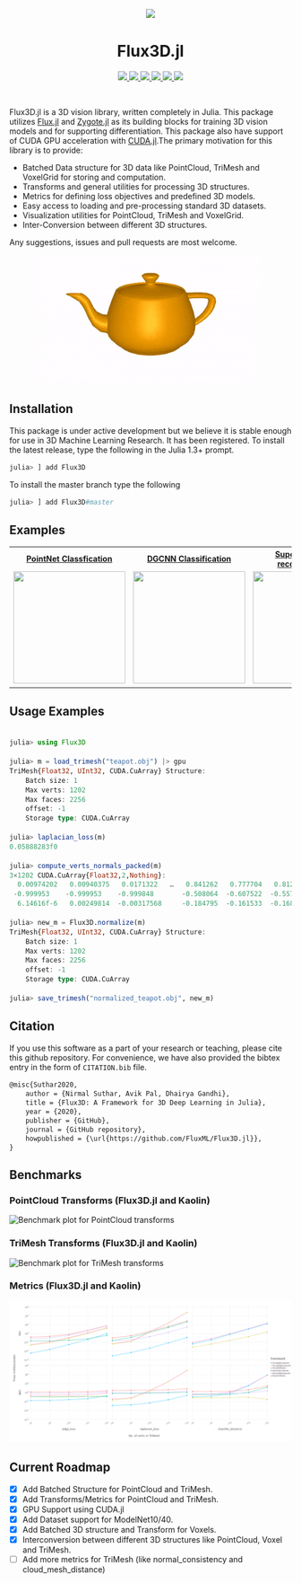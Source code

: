 <p align="center">
  <img width="200px" src="./docs/src/assets/logo.png"/>
</p>
<p>
<h1 align="center">Flux3D.jl</h1>
</p>

<p align="center">
  <a href="https://fluxml.ai/Flux3D.jl/dev" alt="Dev">
    <img src="https://img.shields.io/badge/docs-dev-blue.svg"/>
  </a>
  <a href="https://fluxml.ai/Flux3D.jl/stable" alt="Dev">
    <img src="https://img.shields.io/badge/docs-stable-blue.svg"/>
  </a>
  <a href="https://github.com/FluxML/Flux3D.jl/actions" alt="Build Status">
    <img src="https://github.com/FluxML/Flux3D.jl/workflows/CI/badge.svg"/>
  </a>
  <a href="https://gitlab.com/JuliaGPU/Flux3D-jl/commits/master" alt="Pipeline Status">
    <img src="https://gitlab.com/JuliaGPU/Flux3D-jl/badges/master/pipeline.svg"/>
  </a>
  <a href="https://codecov.io/gh/FluxML/Flux3D.jl" alt="Codecov">
    <img src="https://codecov.io/gh/FluxML/Flux3D.jl/branch/master/graph/badge.svg?token=8kpPqDfChf"/>
  </a>
  <a href="https://github.com/SciML/ColPrac" alt="ColPrac: Contributor's Guide on Collaborative Practices for Community Packages">
    <img src="https://img.shields.io/badge/ColPrac-Contributor's%20Guide-blueviole"/>
  </a>
</p>
<br/>

Flux3D.jl is a 3D vision library, written completely in Julia. This package utilizes [Flux.jl](github.com/FluxML/Flux.jl) and [Zygote.jl](github.com/FluxML/Zygote.jl) as its building blocks for training 3D vision models and for supporting differentiation. This package also have support of CUDA GPU acceleration with [CUDA.jl](github.com/JuliaGPU/CUDA.jl).The primary motivation for this library is to provide:

* Batched Data structure for 3D data like PointCloud, TriMesh and VoxelGrid for storing and computation.
* Transforms and general utilities for processing 3D structures.
* Metrics for defining loss objectives and predefined 3D models.
* Easy access to loading and pre-processing standard 3D datasets.
* Visualization utilities for PointCloud, TriMesh and VoxelGrid.
* Inter-Conversion between different 3D structures.

Any suggestions, issues and pull requests are most welcome.

<p align="center">
    <img width=400 height=230 src="docs/src/assets/visualize_anim.gif">
</p>

## Installation

This package is under active development but we believe it is stable enough for use in 3D Machine Learning Research. It has been registered. To install the latest release, type the following in the Julia 1.3+ prompt.

```julia
julia> ] add Flux3D
```

To install the master branch type the following

```julia
julia> ] add Flux3D#master
```

## Examples

<div align="center">
  <table>
    <tr>
      <th style="text-align:center">
        <a href="https://fluxml.ai/Flux3D.jl/dev/tutorials/pointnet">PointNet Classfication</a>
      </th>
      <th style="text-align:center">
        <a href="https://fluxml.ai/Flux3D.jl/dev/tutorials/dgcnn">DGCNN Classification</a>
      </th>
      <th style="text-align:center">
        <a href="https://fluxml.ai/Flux3D.jl/dev/tutorials/fit_mesh">Supervised 3D recontruction</a>
      </th>
    </tr>
    <tr>
      <td align="center">
        <a href="https://fluxml.ai/Flux3D.jl/dev/tutorials/pointnet">
          <img border="0" src="docs/src/assets/pcloud_anim.gif" width="200" height="200">
        </a>
      </td>
      <td align="center">
        <a href="https://fluxml.ai/Flux3D.jl/dev/tutorials/dgcnn">
          <img border="0" src="docs/src/assets/edgeconv.png" width="200" height="200">
        </a>
      </td>
      <td align="center">
        <a href="https://fluxml.ai/Flux3D.jl/dev/tutorials/fit_mesh">
          <img border="0" src="docs/src/assets/fitmesh_anim.gif" width="180" height="200">
        </a>
      </td>
    </tr>
  </table>
</div>


## Usage Examples

```julia

julia> using Flux3D

julia> m = load_trimesh("teapot.obj") |> gpu
TriMesh{Float32, UInt32, CUDA.CuArray} Structure:
    Batch size: 1
    Max verts: 1202
    Max faces: 2256
    offset: -1
    Storage type: CUDA.CuArray

julia> laplacian_loss(m)
0.05888283f0

julia> compute_verts_normals_packed(m)
3×1202 CUDA.CuArray{Float32,2,Nothing}:
  0.00974202   0.00940375   0.0171322   …   0.841262   0.777704   0.812894
 -0.999953    -0.999953    -0.999848       -0.508064  -0.607522  -0.557358
  6.14616f-6   0.00249814  -0.00317568     -0.184795  -0.161533  -0.168985

julia> new_m = Flux3D.normalize(m)
TriMesh{Float32, UInt32, CUDA.CuArray} Structure:
    Batch size: 1
    Max verts: 1202
    Max faces: 2256
    offset: -1
    Storage type: CUDA.CuArray

julia> save_trimesh("normalized_teapot.obj", new_m)
```

## Citation

If you use this software as a part of your research or teaching, please cite this github repository. For convenience, we have also provided the bibtex entry in the form of `CITATION.bib` file.

```
@misc{Suthar2020,
    author = {Nirmal Suthar, Avik Pal, Dhairya Gandhi},
    title = {Flux3D: A Framework for 3D Deep Learning in Julia},
    year = {2020},
    publisher = {GitHub},
    journal = {GitHub repository},
    howpublished = {\url{https://github.com/FluxML/Flux3D.jl}},
}
```

## Benchmarks

### PointCloud Transforms (Flux3D.jl and Kaolin)
![Benchmark plot for PointCloud transforms](docs/src/assets/bm_pcloud.png)

### TriMesh Transforms (Flux3D.jl and Kaolin)
![Benchmark plot for TriMesh transforms](docs/src/assets/bm_trimesh.png)

### Metrics (Flux3D.jl and Kaolin)
![Benchmark plot for Metrics](docs/src/assets/bm_metrics.png)

## Current Roadmap

- [X] Add Batched Structure for PointCloud and TriMesh.
- [X] Add Transforms/Metrics for PointCloud and TriMesh.
- [X] GPU Support using CUDA.jl
- [X] Add Dataset support for ModelNet10/40.
- [X] Add Batched 3D structure and Transform for Voxels.
- [X] Interconversion between different 3D structures like PointCloud, Voxel and TriMesh.
- [ ] Add more metrics for TriMesh (like normal_consistency and cloud_mesh_distance)
